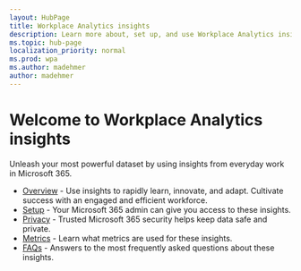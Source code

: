 ```yaml
---
layout: HubPage
title: Workplace Analytics insights
description: Learn more about, set up, and use Workplace Analytics insights
ms.topic: hub-page
localization_priority: normal 
ms.prod: wpa
ms.author: madehmer
author: madehmer
---
```


# Welcome to Workplace Analytics insights 

Unleash your most powerful dataset by using insights from everyday work in Microsoft 365.

* [Overview](intro.md) - Use insights to rapidly learn, innovate, and adapt. Cultivate success with an engaged and efficient workforce.
* [Setup](setup.md) - Your Microsoft 365 admin can give you access to these insights.
* [Privacy](privacy.md) - Trusted Microsoft 365 security helps keep data safe and private.
* [Metrics](metrics.md) - Learn what metrics are used for these insights.
* [FAQs](faqs.md) - Answers to the most frequently asked questions about these insights.
